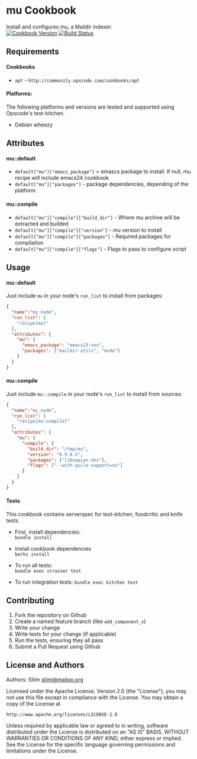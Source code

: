 mu Cookbook
===========
Install and configures mu, a Maildir indexer.  
[![Cookbook Version](https://img.shields.io/cookbook/v/mu.svg)](https://community.opscode.com/cookbooks/mu) [![Build Status](https://travis-ci.org/sliim-cookbooks/mu.svg?branch=master)](https://travis-ci.org/sliim-cookbooks/mu) 

Requirements
------------
#### Cookbooks
- `apt` - `http://community.opscode.com/cookbooks/apt`

#### Platforms:
The following platforms and versions are tested and supported using Opscode's test-kitchen.
- Debian wheezy

Attributes
----------
#### mu::default
* `default["mu"]["emacs_package"]` = emascs package to install. If null, mu recipe will include emacs24 cookbook
* `default["mu"]["packages"]` - package dependencies, depending of the platform.

#### mu::compile
* `default["mu"]["compile"]["build_dir"]` - Where mu archive will be extracted and builded
* `default["mu"]["compile"]["version"]` - mu version to install
* `default["mu"]["compile"]["packages"]` - Required packages for compilation
* `default["mu"]["compile"]["flags"]` - Flags to pass to configure script

Usage
-----
#### mu::default
Just include `mu` in your node's `run_list` to install from packages:

```json
{
  "name":"my_node",
  "run_list": [
    "recipe[mu]"
  ],
  "attributes": {
    "mu": {
      "emacs_package": "emacs23-nox",
      "packages": ["maildir-utils", "mu4e"]
    }
  }
}
```

#### mu::compile
Just include `mu::compile` in your node's `run_list` to install from sources:

```json
{
  "name":"my_node",
  "run_list": [
    "recipe[mu:compile]"
  ],
  "attributes": {
    "mu": {
      "compile": {
        "build_dir": "/tmp/mu",
        "version": "0.9.8.5",
        "packages": ["libxapian-dev"],
        "flags": ["--with-guile-support=no"]
      }
    }
  }
}
```

#### Tests
This cookbook contains serverspec for test-kitchen, foodcritic and knife tests.

- First, install dependencies:  
`bundle install`  

- Install cookbook dependencies  
`berks install`

- To run all tests:  
`bundle exec strainer test`

- To run integration tests:
`bundle exec kitchen test`

Contributing
------------
1. Fork the repository on Github
2. Create a named feature branch (like `add_component_x`)
3. Write your change
4. Write tests for your change (if applicable)
5. Run the tests, ensuring they all pass
6. Submit a Pull Request using Github

License and Authors
-------------------
Authors: Sliim <sliim@mailoo.org> 

Licensed under the Apache License, Version 2.0 (the "License"); you may not use this file except in compliance with the License. You may obtain a copy of the License at

    http://www.apache.org/licenses/LICENSE-2.0

Unless required by applicable law or agreed to in writing, software distributed under the License is distributed on an "AS IS" BASIS, WITHOUT WARRANTIES OR CONDITIONS OF ANY KIND, either express or implied. See the License for the specific language governing permissions and limitations under the License.



